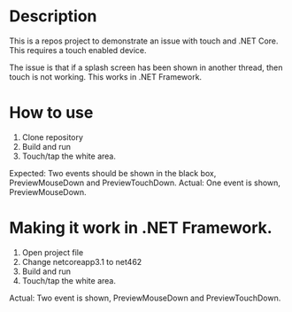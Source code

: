 # Description 
This is a repos project to demonstrate an issue with touch and .NET Core.
This requires a touch enabled device.

The issue is that if a splash screen has been shown in another thread, then touch is not working. This works in .NET Framework.

# How to use
1. Clone repository
1. Build and run
1. Touch/tap the white area.

Expected: Two events should be shown in the black box, PreviewMouseDown and PreviewTouchDown.
Actual: One event is shown, PreviewMouseDown.

# Making it work in .NET Framework.
1. Open project file
1. Change netcoreapp3.1 to net462
1. Build and run
1. Touch/tap the white area.

Actual: Two event is shown, PreviewMouseDown and PreviewTouchDown.
